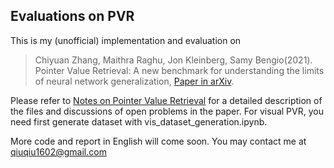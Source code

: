 ## Evaluations on PVR

This is my (unofficial) implementation and evaluation on 

> Chiyuan Zhang, Maithra Raghu, Jon Kleinberg, Samy Bengio(2021). Pointer Value Retrieval: A new benchmark for understanding the limits of neural network generalization, [Paper in arXiv](https://arxiv.org/abs/2107.12580).

Please refer to [Notes on Pointer Value Retrieval](https://www.zhihu.com/column/graph-neural-networks) for a detailed description of the files and discussions of open problems in the paper. For visual PVR, you need first generate dataset with vis_dataset_generation.ipynb.

More code and report in English will come soon. You may contact me at qiuqiu1602@gmail.com

